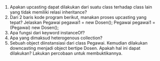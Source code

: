 1.	Apakan upcasting dapat dilakukan dari suatu class terhadap class lain yang tidak memiliki relasi inheritance? 
2.	Dari 2 baris kode program berikut, manakan proses upcasting yang tepat? Jelaskan 
Pegawai pegawai1 = new Dosen(); 
Pegawai pegawai1 = (Pegawai) new Dosen(); 
3.	Apa fungsi dari keyword instanceOf? 
4.	Apa yang dimaksud heterogenous collection? 
5.	Sebuah object diinstansiasi dari class Pegawai. Kemudian dilakukan downcasting menjadi object bertipe Dosen. Apakah hal ini dapat dilakukan? Lakukan percobaan untuk membuktikannya.  

